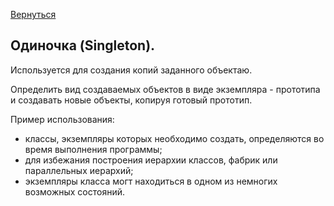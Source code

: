 [Bернуться](https://github.com/AlexLeXX444/JAVA-patterns)

## Одиночка (Singleton).

Используется для создания копий заданного объектаю.

Определить вид создаваемых объектов в виде экземпляра - прототипа и создавать новые объекты, копируя готовый прототип.

Пример использования:

- классы, экземпляры которых необходимо создать, определяются во время выполнения программы;
- для избежания построения иерархии классов, фабрик или параллельных иерархий;
- экземпляры класса могт находиться в одном из немногих возможных состояний.